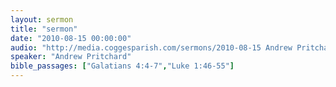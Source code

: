 ```yaml
---
layout: sermon
title: "sermon"
date: "2010-08-15 00:00:00"
audio: "http://media.coggesparish.com/sermons/2010-08-15 Andrew Pritchard.mp3"
speaker: "Andrew Pritchard"
bible_passages: ["Galatians 4:4-7","Luke 1:46-55"]
---
```

